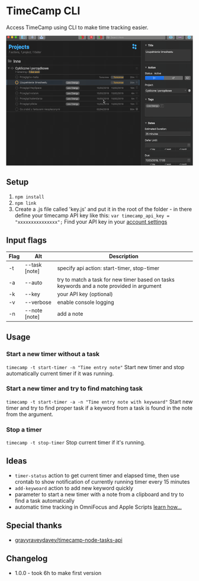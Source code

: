 # TimeCamp CLI

Access TimeCamp using CLI to make time tracking easier.

<img src="https://raw.githubusercontent.com/kamil-rudnicki/timecamp-cli/master/demo.gif" height="350" />

## Setup

1. `npm install`
2. `npm link`
3. Create a .js file called 'key.js' and put it in the root of the folder - in there define your timecamp API key like this:
   `var timecamp_api_key = "xxxxxxxxxxxxxxx";`
   Find your API key in your [account settings](https://www.timecamp.com/people/edit)
   
## Input flags

| Flag | Alt            | Description  |
| -----|----------------| -------------|
| -t   | --task [note]  | specify api action: start-timer, stop-timer |
| -a   | --auto     	| try to match a task for new timer based on tasks keywords and a note provided in argument |
| -k   | --key 			| your API key (optional) |
| -v   | --verbose 		| enable console logging |
| -n   | --note [note] 	| add a note |

## Usage

### Start a new timer without a task

`timecamp -t start-timer -n "Time entry note"`
Start new timer and stop automatically current timer if it was running.

### Start a new timer and try to find matching task

`timecamp -t start-timer -a -n "Time entry note with keywoard"`
Start new timer and try to find proper task if a keyword from a task is found in the note from the argument.

### Stop a timer

`timecamp -t stop-timer`
Stop current timer if it's running.

## Ideas

* `timer-status` action to get current timer and elapsed time, then use crontab to show notification of currently running timer every 15 minutes
* `add-keywoard` action to add new keyword quickly
* parameter to start a new timer with a note from a clipboard and try to find a task automatically
* automatic time tracking in OmniFocus and Apple Scripts [learn how...](https://github.com/kamil-rudnicki/timecamp-cli/wiki)

## Special thanks

* [gravyraveydavey/timecamp-node-tasks-api](https://github.com/gravyraveydavey/timecamp-node-tasks-api)

## Changelog

* 1.0.0 - took 6h to make first version

